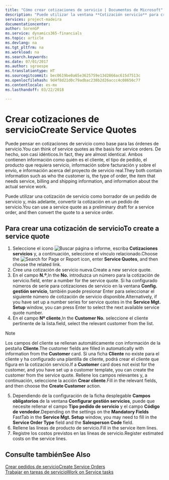```yaml
---
title: "Cómo crear cotizaciones de servicio | Documentos de Microsoft"
description: "Puede utilizar la ventana **Cotización servicio** para crear documentos en los que se introduce información acerca de un servicio, como reparación y mantenimiento, de productos de servicio a solicitud del cliente. Puede utilizar una cotización de servicio como borrador de un pedido de servicio y, más adelante, convertir la cotización en un pedido de servicio."
services: project-madeira
documentationcenter: 
author: SorenGP
ms.service: dynamics365-financials
ms.topic: article
ms.devlang: na
ms.tgt_pltfrm: na
ms.workload: na
ms.search.keywords: 
ms.date: 07/01/2017
ms.author: sgroespe
ms.translationtype: HT
ms.sourcegitcommit: bec0619be0a65e3625759e13d2866ac615d7513c
ms.openlocfilehash: 9d4f8d21d0c79adbac238b2d26accc4c08656c77
ms.contentlocale: es-mx
ms.lasthandoff: 03/22/2018

---
```

# <a name="create-service-quotes"></a><span data-ttu-id="88e42-104">Crear cotizaciones de servicio</span><span class="sxs-lookup"><span data-stu-id="88e42-104">Create Service Quotes</span></span>
<span data-ttu-id="88e42-105">Puede pensar en cotizaciones de servicio como base para las órdenes de servicio.</span><span class="sxs-lookup"><span data-stu-id="88e42-105">You can think of service quotes as the basis for service orders.</span></span> <span data-ttu-id="88e42-106">De hecho, son casi idénticos.</span><span class="sxs-lookup"><span data-stu-id="88e42-106">In fact, they are almost identical.</span></span> <span data-ttu-id="88e42-107">Ambos contienen información como quién es el cliente, el tipo de pedido, el producto que requiera servicio, información sobre facturación y sobre el envío, e información acerca del proyecto de servicio real.</span><span class="sxs-lookup"><span data-stu-id="88e42-107">They both contain information such as who the customer is, the type of order, the item that needs service, billing and shipping information, and information about the actual service work.</span></span>
 
<span data-ttu-id="88e42-108">Puede utilizar una cotización de servicio como borrador de un pedido de servicio y, más adelante, convertir la cotización en un pedido de servicio.</span><span class="sxs-lookup"><span data-stu-id="88e42-108">You can use a service quote as a preliminary draft for a service order, and then convert the quote to a service order.</span></span>  
  
## <a name="to-create-a-service-quote"></a><span data-ttu-id="88e42-109">Para crear una cotización de servicio</span><span class="sxs-lookup"><span data-stu-id="88e42-109">To create a service quote</span></span>  
1. <span data-ttu-id="88e42-110">Seleccione el icono ![Buscar página o informe](media/ui-search/search_small.png "icono Buscar página o informe"), escriba **Cotizaciones servicios** y, a continuación, seleccione el vínculo relacionado.</span><span class="sxs-lookup"><span data-stu-id="88e42-110">Choose the ![Search for Page or Report](media/ui-search/search_small.png "Search for Page or Report icon") icon, enter **Service Quotes**, and then choose the related link.</span></span>  
2. <span data-ttu-id="88e42-111">Cree una cotización de servicio nueva.</span><span class="sxs-lookup"><span data-stu-id="88e42-111">Create a new service quote.</span></span>  
3. <span data-ttu-id="88e42-112">En el campo **N.º**,</span><span class="sxs-lookup"><span data-stu-id="88e42-112">In the **No.**</span></span> <span data-ttu-id="88e42-113">introduzca un número para la cotización de servicio.</span><span class="sxs-lookup"><span data-stu-id="88e42-113">field, enter a number for the service quote.</span></span> <span data-ttu-id="88e42-114">Si ha configurado números de serie para cotizaciones de servicio en la ventana **Config. gestión servicio**, también puede presionar Enter para seleccionar el siguiente número de cotización de servicio disponible.</span><span class="sxs-lookup"><span data-stu-id="88e42-114">Alternatively, if you have set up a number series for service quotes in the **Service Mgt. Setup** window, you can press Enter to select the next available service quote number.</span></span>  
4. <span data-ttu-id="88e42-115">En el campo **Nº cliente**,</span><span class="sxs-lookup"><span data-stu-id="88e42-115">In the **Customer No.**</span></span>  <span data-ttu-id="88e42-116">seleccione el cliente pertinente de la lista.</span><span class="sxs-lookup"><span data-stu-id="88e42-116">field, select the relevant customer from the list.</span></span>  

  > [!Note]  
  >  <span data-ttu-id="88e42-117">Los campos del cliente se rellenan automáticamente con información de la pestaña **Cliente**.</span><span class="sxs-lookup"><span data-stu-id="88e42-117">The customer fields are filled in automatically with information from the **Customer** card.</span></span> <span data-ttu-id="88e42-118">Si una ficha **Cliente** no existe para el cliente y ha configurado una plantilla de cliente, podrá crear el cliente que figura en la cotización servicio.</span><span class="sxs-lookup"><span data-stu-id="88e42-118">If a **Customer** card does not exist for the customer, and you have set up a customer template, you can create the customer from the service quote.</span></span> <span data-ttu-id="88e42-119">Rellene los campos relevantes y, a continuación, seleccione la acción **Crear cliente**.</span><span class="sxs-lookup"><span data-stu-id="88e42-119">Fill in the relevant fields, and then choose the **Create Customer** action.</span></span>  
  
5. <span data-ttu-id="88e42-120">Dependiendo de la configuración de la ficha desplegable **Campos obligatorios** de la ventana **Configurar gestión servicios**, puede que necesite rellenar el campo **Tipo pedido de servicio** y el campo **Código de vendedor**.</span><span class="sxs-lookup"><span data-stu-id="88e42-120">Depending on the settings on the **Mandatory Fields** FastTab in the **Service Mgt. Setup** window, you may need to fill in the **Service Order Type** field and the **Salesperson Code** field.</span></span>  
6. <span data-ttu-id="88e42-121">Rellene las líneas de producto de servicio.</span><span class="sxs-lookup"><span data-stu-id="88e42-121">Fill in the service item lines.</span></span>  
7. <span data-ttu-id="88e42-122">Registre los costos previstos en las líneas de servicio.</span><span class="sxs-lookup"><span data-stu-id="88e42-122">Register estimated costs on the service lines.</span></span>  
  
## <a name="see-also"></a><span data-ttu-id="88e42-123">Consulte también</span><span class="sxs-lookup"><span data-stu-id="88e42-123">See Also</span></span>  
[<span data-ttu-id="88e42-124">Crear pedidos de servicio</span><span class="sxs-lookup"><span data-stu-id="88e42-124">Create Service Orders</span></span>](service-how-to-create-service-orders.md)  
[<span data-ttu-id="88e42-125">Trabajar en tareas de servicio</span><span class="sxs-lookup"><span data-stu-id="88e42-125">Work on Service tasks</span></span>](service-how-to-work-on-service-tasks.md)  

 
